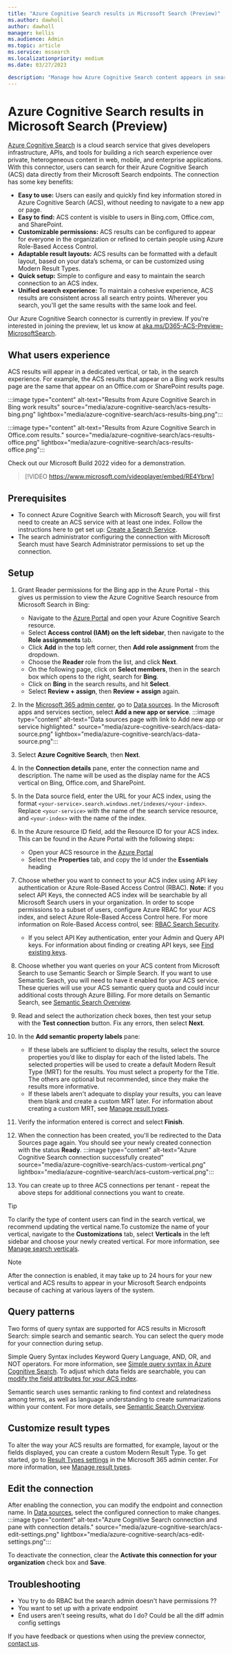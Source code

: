 ```yaml
---
title: "Azure Cognitive Search results in Microsoft Search (Preview)"
ms.author: dawholl
author: dawholl
manager: kellis
ms.audience: Admin
ms.topic: article
ms.service: mssearch
ms.localizationpriority: medium
ms.date: 03/27/2023

description: "Manage how Azure Cognitive Search content appears in search results"
---
```

# Azure Cognitive Search results in Microsoft Search (Preview)

[Azure Cognitive Search](/azure/search/search-what-is-azure-search) is a cloud search service that gives developers infrastructure, APIs, and tools for building a rich search experience over private, heterogeneous content in web, mobile, and enterprise applications. With this connector, users can search for their Azure Cognitive Search (ACS) data directly from their Microsoft Search endpoints. The connection has some key benefits:

* **Easy to use:** Users can easily and quickly find key information stored in Azure Cognitive Search (ACS), without needing to navigate to a new app or page.
* **Easy to find:** ACS content is visible to users in Bing.com, Office.com, and SharePoint.
* **Customizable permissions:** ACS results can be configured to appear for everyone in the organization or refined to certain people using Azure Role-Based Access Control.
* **Adaptable result layouts:** ACS results can be formatted with a default layout, based on your data’s schema, or can be customized using Modern Result Types.
* **Quick setup:** Simple to configure and easy to maintain the search connection to an ACS index.
* **Unified search experience:** To maintain a cohesive experience, ACS results are consistent across all search entry points. Wherever you search, you'll get the same results with the same look and feel.

Our Azure Cognitive Search connector is currently in preview. If you're interested in joining the preview, let us know at [aka.ms/D365-ACS-Preview-MicrosoftSearch](https://aka.ms/D365-ACS-Preview-MicrosoftSearch).

## What users experience

ACS results will appear in a dedicated vertical, or tab, in the search experience. For example, the ACS results that appear on a Bing work results page are the same that appear on an Office.com or SharePoint results page.

:::image type="content" alt-text="Results from Azure Cognitive Search in Bing work results" source="media/azure-cognitive-search/acs-results-bing.png" lightbox="media/azure-cognitive-search/acs-results-bing.png":::

:::image type="content" alt-text="Results from Azure Cognitive Search in Office.com results." source="media/azure-cognitive-search/acs-results-office.png" lightbox="media/azure-cognitive-search/acs-results-office.png":::

Check out our Microsoft Build 2022 video for a demonstration.

> [!VIDEO https://www.microsoft.com/videoplayer/embed/RE4Ybrw]


## Prerequisites

* To connect Azure Cognitive Search with Microsoft Search, you will first need to create an ACS service with at least one index. Follow the instructions here to get set up: [Create a Search Service](/azure/search/search-create-service-portal).
* The search administrator configuring the connection with Microsoft Search must have Search Administrator permissions to set up the connection.

## Setup

1. Grant Reader permissions for the Bing app in the Azure Portal - this gives us permission to view the Azure Cognitive Search resource from Microsoft Search in Bing:

    * Navigate to the [Azure Portal](https://portal.azure.com) and open your Azure Cognitive Search resource.
    * Select **Access control (IAM) on the left sidebar**, then navigate to the **Role assignments** tab.
    * Click **Add** in the top left corner, then **Add role assignment** from the dropdown.
    * Choose the **Reader** role from the list, and click **Next**.
    * On the following page, click on **Select members**, then in the search box which opens to the right, search for **Bing**.
    * Click on **Bing** in the search results, and hit **Select**.
    * Select **Review + assign**, then **Review + assign** again.

2. In the [Microsoft 365 admin center](https://admin.microsoft.com), go to [Data sources](https://admin.microsoft.com/Adminportal/Home#/MicrosoftSearch/connectors). In the Microsoft apps and services section, select **Add a new app or service**. :::image type="content" alt-text="Data sources page with link to Add new app or service highlighted." source="media/azure-cognitive-search/acs-data-source.png" lightbox="media/azure-cognitive-search/acs-data-source.png":::
3. Select **Azure Cognitive Search**, then **Next**.
4. In the **Connection details** pane, enter the connection name and description. The name will be used as the display name for the ACS vertical on Bing, Office.com, and SharePoint.
5. In the Data source field, enter the URL for your ACS index, using the format `<your-service>.search.windows.net/indexes/<your-index>`. Replace `<your-service>` with the name of the search service resource, and `<your-index>` with the name of the index.
6. In the Azure resource ID field, add the Resource ID for your ACS index. This can be found in the Azure Portal with the following steps:
    * Open your ACS resource in the [Azure Portal](https://portal.azure.com)
    * Select the **Properties** tab, and copy the Id under the **Essentials** heading
7. Choose whether you want to connect to your ACS index using API key authentication or Azure Role-Based Access Control (RBAC). **Note:** if you select API Keys, the connected ACS index will be searchable by all Microsoft Search users in your organization. In order to scope permissions to a subset of users, configure Azure RBAC for your ACS index, and select Azure Role-Based Access Control here. For more information on Role-Based Access control, see: [RBAC Search Security](/azure/search/search-security-rbac).
    * If you select API Key authentication, enter your Admin and Query API keys. For information about finding or creating API keys, see [Find existing keys](/azure/search/search-security-api-keys#find-existing-keys).
8. Choose whether you want queries on your ACS content from Microsoft Search to use Semantic Search or Simple Search. If you want to use Semantic Seach, you will need to have it enabled for your ACS service. These queries will use your ACS semantic query quota and could incur additional costs through Azure Billing. For more details on Semantic Search, see [Semantic Search Overview](/azure/search/semantic-search-overview).
9. Read and select the authorization check boxes, then test your setup with the **Test connection** button. Fix any errors, then select **Next**.
10. In the **Add semantic property labels** pane:
    * If these labels are sufficient to display the results, select the source properties you’d like to display for each of the listed labels. The selected properties will be used to create a default Modern Result Type (MRT) for the results. You must select a property for the Title. The others are optional but recommended, since they make the results more informative.
    * If these labels aren't adequate to display your results, you can leave them blank and create a custom MRT later. For information about creating a custom MRT, see [Manage result types](/microsoftsearch/manage-result-types).
11. Verify the information entered is correct and select **Finish**.
12. When the connection has been created, you'll be redirected to the Data Sources page again. You should see your newly created connection with the status **Ready**. :::image type="content" alt-text="Azure Cognitive Search connection successfully created" source="media/azure-cognitive-search/acs-custom-vertical.png" lightbox="media/azure-cognitive-search/acs-custom-vertical.png":::
13. You can create up to three ACS connections per tenant - repeat the above steps for additional connections you want to create.

> [!TIP]
> To clarify the type of content users can find in the search vertical, we recommend updating the vertical name.To customize the name of your vertical, navigate to the **Customizations** tab, select **Verticals** in the left sidebar and choose your newly created vertical. For more information, see [Manage search verticals](/microsoftsearch/manage-verticals).

> [!NOTE]
> After the connection is enabled, it may take up to 24 hours for your new vertical and ACS results to appear in your Microsoft Search endpoints because of caching at various layers of the system.

## Query patterns

Two forms of query syntax are supported for ACS results in Microsoft Search: simple search and semantic search. You can select the query mode for your connection during setup.

Simple Query Syntax includes Keyword Query Language, AND, OR, and NOT operators. For more information, see [Simple query syntax in Azure Cognitive Search](/azure/search/query-simple-syntax). To adjust which data fields are searchable, you can [modify the field attributes for your ACS index](/azure/search/search-what-is-an-index#field-attributes).

Semantic search uses semantic ranking to find context and relatedness among terms, as well as language understanding to create summarizations within your content. For more details, see [Semantic Search Overview](https://learn.microsoft.com/en-us/azure/search/semantic-search-overview).

## Customize result types

To alter the way your ACS results are formatted, for example, layout or the fields displayed, you can create a custom Modern Result Type. To get started, go to [Result Types settings](https://admin.microsoft.com/Adminportal/Home#/MicrosoftSearch/resulttypes) in the Microsoft 365 admin center. For more information, see [Manage result types](/microsoftsearch/manage-result-types).

## Edit the connection

After enabling the connection, you can modify the endpoint and connection name. In [Data sources](https://admin.microsoft.com/Adminportal/Home#/MicrosoftSearch/connectors), select the configured connection to make changes.  :::image type="content" alt-text="Azure Cognitive Search connection and pane with connection details." source="media/azure-cognitive-search/acs-edit-settings.png" lightbox="media/azure-cognitive-search/acs-edit-settings.png":::

To deactivate the connection, clear the **Activate this connection for your organization** check box and **Save**.

## Troubleshooting

* <TODO> You try to do RBAC but the search admin doesn't have permissions ??
* <TODO> You want to set up with a private endpoint
* <TODO> End users aren't seeing results, what do I do? Could be all the diff admin config settings


If you have feedback or questions when using the preview connector, [contact us](https://aka.ms/ACSConnectorFeedback).
